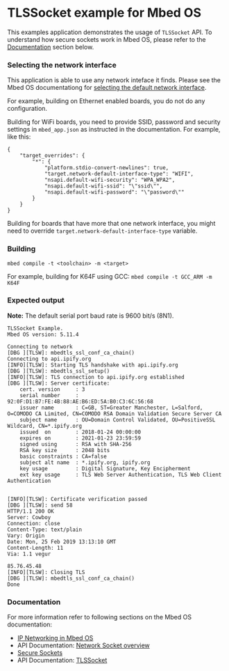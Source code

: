 # TLSSocket example for Mbed OS

This examples application demonstrates the usage of `TLSSocket` API. To understand how secure sockets work in Mbed OS, please refer to the [Documentation](#documentation) section below.

### Selecting the network interface

This application is able to use any network inteface it finds. Please see the Mbed OS documentationg for [selecting the default network interface](https://os.mbed.com/docs/latest/apis/network-interfaces.html).

For example, building on Ethernet enabled boards, you do not do any configuration.

Building for WiFi boards, you need to provide SSID, password and security settings in `mbed_app.json` as instructed in the documentation. For example, like this:

```
{
    "target_overrides": {
        "*": {
            "platform.stdio-convert-newlines": true,
            "target.network-default-interface-type": "WIFI",
            "nsapi.default-wifi-security": "WPA_WPA2",
            "nsapi.default-wifi-ssid": "\"ssid\"",
            "nsapi.default-wifi-password": "\"password\""
        }
    }
}
```

Building for boards that have more that one network interface, you might need to override `target.network-default-interface-type` variable.

### Building

```
mbed compile -t <toolchain> -m <target>
```

For example, building for K64F using GCC: `mbed compile -t GCC_ARM -m K64F`

### Expected output ###

**Note:** The default serial port baud rate is 9600 bit/s (8N1).

```
TLSSocket Example.
Mbed OS version: 5.11.4

Connecting to network
[DBG ][TLSW]: mbedtls_ssl_conf_ca_chain()
Connecting to api.ipify.org
[INFO][TLSW]: Starting TLS handshake with api.ipify.org
[DBG ][TLSW]: mbedtls_ssl_setup()
[INFO][TLSW]: TLS connection to api.ipify.org established
[DBG ][TLSW]: Server certificate:
    cert. version     : 3
    serial number     : 92:0F:D1:B7:FE:4B:88:AE:B6:ED:5A:B0:C3:6C:56:68
    issuer name       : C=GB, ST=Greater Manchester, L=Salford, O=COMODO CA Limited, CN=COMODO RSA Domain Validation Secure Server CA
    subject name      : OU=Domain Control Validated, OU=PositiveSSL Wildcard, CN=*.ipify.org
    issued  on        : 2018-01-24 00:00:00
    expires on        : 2021-01-23 23:59:59
    signed using      : RSA with SHA-256
    RSA key size      : 2048 bits
    basic constraints : CA=false
    subject alt name  : *.ipify.org, ipify.org
    key usage         : Digital Signature, Key Encipherment
    ext key usage     : TLS Web Server Authentication, TLS Web Client Authentication


[INFO][TLSW]: Certificate verification passed
[DBG ][TLSW]: send 58
HTTP/1.1 200 OK
Server: Cowboy
Connection: close
Content-Type: text/plain
Vary: Origin
Date: Mon, 25 Feb 2019 13:13:10 GMT
Content-Length: 11
Via: 1.1 vegur

85.76.45.48
[INFO][TLSW]: Closing TLS
[DBG ][TLSW]: mbedtls_ssl_conf_ca_chain()
Done
```

### Documentation ###

For more information refer to following sections on the Mbed OS documentation:

* [IP Networking in Mbed OS](https://os.mbed.com/docs/mbed-os/latest/reference/ip-networking.html)
* API Documentation: [Network Socket overview](https://os.mbed.com/docs/mbed-os/latest/apis/network-socket.html)
* [Secure Sockets](https://os.mbed.com/docs/mbed-os/latest/reference/secure-socket.html)
* API Documentation: [TLSSocket](https://os.mbed.com/docs/mbed-os/latest/apis/tlssocket.html)

